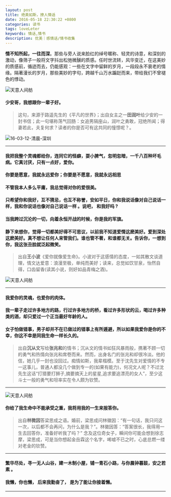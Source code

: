 ```yaml
---
layout: post
title: 绝美如斯，撩人情话
date: 2016-05-18 22:30:22 +0800
categories: 读书
tags: loveLeter
keywords: 情话,情书
description: 优美｜感情话/情书收集
---
```


**情不知所起，一往而深**。那些与旁人说来脸红的绰号暱称、轻灵的诗意，和深刻的激动，像筛子一般将文字抖出松弛微醺的质感。任时世流转，风华变迁，在这美妙的质感前，循迹而去，仍能感观：一些在文字中留鲜的岁月，一段段永不衰老的情缘。隔著漫长的岁月，那些美妙的字句，跨越千山万水蹁跹而来，带给我们不曾褪色的悸动。


![天意人间舫](http://img3.iqilu.com/data/attachment/forum/201308/21/192654ai88zf6zaa60zddo.jpg)

####  **少安哥，我想跟你一辈子好。**

> 这句，来源于路遥先生的《平凡的世界》；出自女主之一**田润叶**给少安的一封书信；此一句堪称荡气回肠：女追男隔座山，润叶之勇敢，冠绝所闻；得妻若此，夫复何求？读者的你是否可有这共同的憧憬呢？。

![16-03-12-清晨-深圳](//image.nicelinks.site/loveFlower.jpg)

---

#### **我把我整个灵魂都给你，连同它的怪癖，耍小脾气，忽明忽暗，一千八百种坏毛病。它真讨厌，只有一点好，爱你。**

#### **你要是愿意，我就永远爱你；你要是不愿意，我就永远相思**

#### **不管我本人多么平庸，我总觉得对你的爱很美。**

#### **只希望你和我好，互不猜忌，也互不称誉，安如平日，你和我说话像对自己说话一样，我和你说话也像对自己说话一样 。说吧， 和我好吗 ?**

#### **当我跨过沉沦的一切，向着永恒开战的时候，你是我的军旗。**

#### **静下来想你，觉得一切都美好得不可思议，以前我不知道爱情这麽美好。爱到深处这麽美好。真不想让任何人来管我们。谁也管不著，和谁都无关。告诉你，一想到你，我这张丑脸就泛起微笑。**

>出自**王小波**《爱你就像爱生命》。小波对于这感情的态度，一如其散文谈道理，情文达爱意：浪漫至极，单纯而美好；读来，总觉如饮甘泉，怡然自得，口齿留香(读其小说，则好如品青梅之酒)。

![天意人间舫](http://5.26923.com/download/pic/000/331/89e9c12893868a8b8515f35a44e8ddea.jpg)

---

#### **我爱你的灵魂，也爱你的肉体。**

#### **我一辈子走过许多地方的路，行过许多地方的桥，看过许多形状的云，喝过许多种类的酒，却只爱过一个正当最好年龄的人。**

#### **女子怕做错事，男子却并不在已做过的错事上有所遁避，所以如果我爱你是你的不幸，你这不幸是同我生命一样长久的。**

>出自**沉从文**写给**张兆和**的情书；沉从文的情书如狂风暴雨般，携著不顾一切的勇气和热情向张兆和席卷而来。然而，出身名门的张兆和却很冷淡。他的信，她几乎一封也没回过。痴情如斯，我辈楷模。至于沈先生对爱情的不专一这事儿，普通人都没几个做到专一的(如果有能力)，何况文人呢？不过沈先生这话“打猎要打狮子,摘要摘天上的星星,追求要追漂亮的女人”，至少这斗士一般的勇气和坦率实在令人颇为钦赞。

---

![天意人间舫](http://7xiy8p.com1.z0.glb.clouddn.com/20160526/76811464234316237?imageMogr2/auto-orient)

#### **你给了我生命中不能承受之重，我将用我的一生来报答你。**

>出自**林微因**答梁思成之语。婚前，梁思成问林徽因：“有一句话，我只问这一次，以后都不会再问，为什么是我？”­。林徽因答：“答案很长，我得用一生去回答你，准备好听我了吗？”­
念及这位奇女子，瞬间你可能会想到徐志摩，梁思成，可是当你想起金岳霖这个名字，唏嘘不已之时，心底总燃一缕对老金的钦赞。


---

#### **繁华尽处，寻一无人山谷，建一木制小屋，铺一青石小路，与你晨钟暮鼓，安之若素 。**

#### **我懒，你也懒， ﻿﻿后来我勤奋了，  ﻿是为了能让你接着懒。**
---

